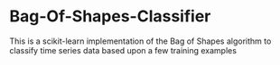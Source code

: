 # Bag-Of-Shapes-Classifier
This is a scikit-learn implementation of the Bag of Shapes algorithm to classify time series data based upon a few training examples
